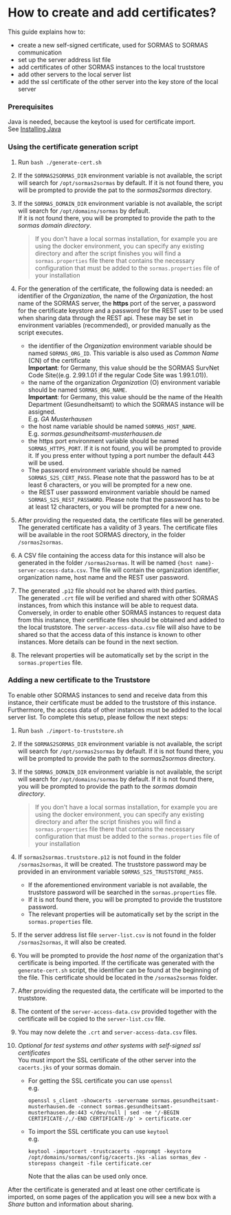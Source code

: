 # How to create and add certificates?

This guide explains how to:
 * create a new self-signed certificate, used for SORMAS to SORMAS communication
 * set up the server address list file
 * add certificates of other SORMAS instances to the local truststore
 * add other servers to the local server list
 * add the ssl certificate of the other server into the key store of the local server
   
### Prerequisites

Java is needed, because the keytool is used for certificate import. <br/>
See [Installing Java](SERVER_SETUP.md#java-11)

### Using the certificate generation script

1. Run ``bash ./generate-cert.sh``
2. If the ``SORMAS2SORMAS_DIR`` environment variable is not available, the script will search for ``/opt/sormas2sormas`` by default. 
If it is not found there, you will be prompted to provide the pat to the *sormas2sormas* directory.
3. If the ``SORMAS_DOMAIN_DIR`` environment variable is not available, the script will search for ``/opt/domains/sormas`` by default.<br>
   If it is not found there, you will be prompted to provide the path to the *sormas domain directory*.
   >If you don't have a local sormas installation, for example you are using the docker environment, 
   >you can specify any existing directory and after the script finishes you will find a ``sormas.properties`` file there
   >that contains the necessary configuration that must be added to the ``sormas.properties`` file of your installation
4. For the generation of the certificate, the following data is needed:
   an identifier of the *Organization*, the name of the *Organization*, the host name of the SORMAS server, the **https** port of the server,
   a password for the certificate keystore and a password for the REST user to be used when sharing data through the REST api.
   These may be set in environment variables (recommended), or provided manually as the script executes.

    * the identifier of the *Organization* environment variable should be named ``SORMAS_ORG_ID``. 
    This variable is also used as *Common Name* (CN) of the certificate<br/>
    **Important**: for Germany, this value should be the SORMAS SurvNet Code Site((e.g. 2.99.1.01 if the regular Code Site was 1.99.1.01)). <br/>
    * the name of the organization *Organization* (O) environment variable should be named ``SORMAS_ORG_NAME``.<br/>
    **Important**: for Germany, this value should be the name of the Health Department (Gesundheitsamt) 
    to which the SORMAS instance will be assigned. <br/>
    E.g. *GA Musterhausen*
    * the host name variable should be named ``SORMAS_HOST_NAME``. <br/>
    E.g. *sormas.gesundheitsamt-musterhausen.de* 
    * the https port environment variable should be named ``SORMAS_HTTPS_PORT``. If it is not found, you will be prompted to provide it. 
    If you press enter without typing a port number the default 443 will be used.
    * The password environment variable should be named ``SORMAS_S2S_CERT_PASS``. Please note that the password has to be 
    at least 6 characters, or you will be prompted for a new one.
    * the REST user password environment variable should be named ``SORMAS_S2S_REST_PASSWORD``.
    Please note that the password has to be at least 12 characters, or you will be prompted for a new one.
    
5. After providing the requested data, the certificate files will be generated. <br/>
   The generated certificate has a validity of 3 years. 
   The certificate files will be available in the root SORMAS directory, in the folder ``/sormas2sormas``.
6. A CSV file containing the access data for this instance will also be generated in the folder ``/sormas2sormas``.
   It will be named ``{host name}-server-access-data.csv``.
   The file will contain the organization identifier, organization name, host name and the REST user password.<br/>
7. The generated ``.p12`` file should not be shared with third parties. <br/>
   The generated ``.crt`` file will be verified and shared with other SORMAS instances, from which this instance
   will be able to request data. Conversely, in order to enable other SORMAS instances to request data from this 
   instance, their certificate files should be obtained and added to the local truststore. The ``server-access-data.csv``
   file will also have to be shared so that the access data of this instance is known to other instances. 
   More details can be found in the next section.
8. The relevant properties will be automatically set by the script in the ``sormas.properties`` file.

### Adding a new certificate to the Truststore

To enable other SORMAS instances to send and receive data from this instance, their certificate must be added to the 
truststore of this instance. Furthermore, the access data of other instances must be added to the local server
list. To complete this setup, please follow the next steps:
1. Run ``bash ./import-to-truststore.sh``
2. If the ``SORMAS2SORMAS_DIR`` environment variable is not available, the script will search for ``/opt/sormas2sormas`` by default. 
If it is not found there, you will be prompted to provide the path to the *sormas2sormas* directory.
3. If the ``SORMAS_DOMAIN_DIR`` environment variable is not available, the script will search for ``/opt/domains/sormas`` by default.
   If it is not found there, you will be prompted to provide the path to the *sormas domain directory*.
   >If you don't have a local sormas installation, for example you are using the docker environment, 
   >you can specify any existing directory and after the script finishes you will find a ``sormas.properties`` file there
   >that contains the necessary configuration that must be added to the ``sormas.properties`` file of your installation
 
4. If ``sormas2sormas.truststore.p12`` is not found in the folder ``/sormas2sormas``, it will be created. 
    The truststore password may be provided in an environment variable ``SORMAS_S2S_TRUSTSTORE_PASS``.
    * If the aforementioned environment variable is not available, the truststore password will be searched in the 
    ``sormas.properties`` file.
    * If it is not found there, you will be prompted to provide the truststore password.
    * The relevant properties will be automatically set by the script in the ``sormas.properties`` file.
5. If the server address list file ``server-list.csv`` is not found in the folder ``/sormas2sormas``, it will also be created.
6. You will be prompted to provide the *host name* of the organization that's certificate is being imported. 
   If the certificate was generated with the `generate-cert.sh` script, the identifier can be found at the beginning of the file.
   This certificate should be located in the ``/sormas2sormas`` folder. 
7. After providing the requested data, the certificate will be imported to the truststore.
8. The content of the ``server-access-data.csv`` provided together with the certificate will be copied to the ``server-list.csv`` file.  
9. You may now delete the ``.crt`` and ``server-access-data.csv`` files.

10. *Optional for test systems and other systems with self-signed ssl certificates* <br>
    You must import the SSL certificate of the other server into the ``cacerts.jks`` of your sormas domain.
    * For getting the SSL certificate you can use ``openssl`` <br>
        e.g.
        ```shell script
        openssl s_client -showcerts -servername sormas.gesundheitsamt-musterhausen.de -connect sormas.gesundheitsamt-musterhausen.de:443 </dev/null | sed -ne '/-BEGIN CERTIFICATE-/,/-END CERTIFICATE-/p' > certificate.cer        
        ```
    * To import the SSL certificate you can use ``keytool`` <br>
        e.g.
        ```shell script
        keytool -importcert -trustcacerts -noprompt -keystore /opt/domains/sormas/config/cacerts.jks -alias sormas_dev -storepass changeit -file certificate.cer
        ```
        Note that the alias can be used only once.
        
After the certificate is generated and at least one other certificate is imported, 
on some pages of the application you will see a new box with a *Share* button and information about sharing.
  